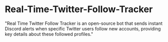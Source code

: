 # Real-Time-Twitter-Follow-Tracker
"Real Time Twitter Follow Tracker is an open-source bot that sends instant Discord alerts when specific Twitter users follow new accounts, providing key details about these followed profiles."
